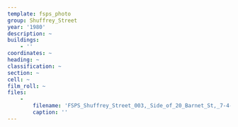 ```yaml
---
template: fsps_photo
group: Shuffrey_Street
year: '1980'
description: ~
buildings:
    - ''
coordinates: ~
heading: ~
classification: ~
section: ~
cell: ~
film_roll: ~
files:
    -
        filename: 'FSPS_Shuffrey_Street_003,_Side_of_20_Barnet_St,_7-4-G,_1980.png'
        caption: ''
---
```

